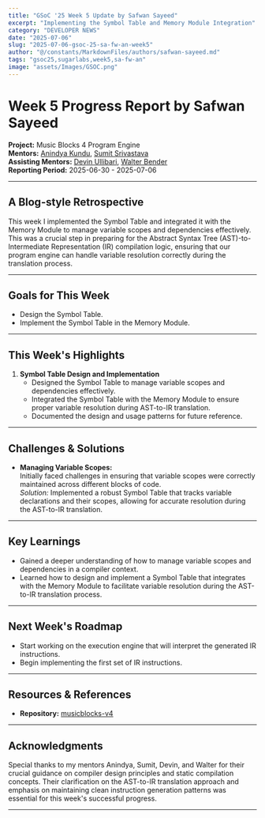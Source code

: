 ```yaml
---
title: "GSoC '25 Week 5 Update by Safwan Sayeed"
excerpt: "Implementing the Symbol Table and Memory Module Integration"
category: "DEVELOPER NEWS"
date: "2025-07-06"
slug: "2025-07-06-gsoc-25-sa-fw-an-week5"
author: "@/constants/MarkdownFiles/authors/safwan-sayeed.md"
tags: "gsoc25,sugarlabs,week5,sa-fw-an"
image: "assets/Images/GSOC.png"
---
```


<!-- markdownlint-disable -->

# Week 5 Progress Report by Safwan Sayeed

**Project:** Music Blocks 4 Program Engine  
**Mentors:** [Anindya Kundu](https://github.com/meganindya/), [Sumit Srivastava](https://github.com/sum2it)  
**Assisting Mentors:** [Devin Ullibari](https://github.com/pikurasa/), [Walter Bender](https://github.com/walterbender)  
**Reporting Period:** 2025-06-30 - 2025-07-06  

---

## A Blog-style Retrospective

This week I implemented the Symbol Table and integrated it with the Memory Module to manage variable scopes and dependencies effectively. This was a crucial step in preparing for the Abstract Syntax Tree (AST)-to-Intermediate Representation (IR) compilation logic, ensuring that our program engine can handle variable resolution correctly during the translation process.

---

## Goals for This Week

- Design the Symbol Table.  
- Implement the Symbol Table in the Memory Module.  
---

## This Week's Highlights

1. **Symbol Table Design and Implementation**  
   - Designed the Symbol Table to manage variable scopes and dependencies effectively.
   - Integrated the Symbol Table with the Memory Module to ensure proper variable resolution during AST-to-IR translation.
   - Documented the design and usage patterns for future reference.

---

## Challenges & Solutions

- **Managing Variable Scopes:**  
  Initially faced challenges in ensuring that variable scopes were correctly maintained across different blocks of code.  
  *Solution:* Implemented a robust Symbol Table that tracks variable declarations and their scopes, allowing for accurate resolution during the AST-to-IR translation.  


---

## Key Learnings

- Gained a deeper understanding of how to manage variable scopes and dependencies in a compiler context.  
- Learned how to design and implement a Symbol Table that integrates with the Memory Module to facilitate variable resolution during the AST-to-IR translation process.  

---

## Next Week's Roadmap

- Start working on the execution engine that will interpret the generated IR instructions.  
- Begin implementing the first set of IR instructions.  
---

## Resources & References

- **Repository:** [musicblocks-v4](https://github.com/sugarlabs/musicblocks-v4)

---

## Acknowledgments

Special thanks to my mentors Anindya, Sumit, Devin, and Walter for their crucial guidance on compiler design principles and static compilation concepts. Their clarification on the AST-to-IR translation approach and emphasis on maintaining clean instruction generation patterns was essential for this week's successful progress.

---